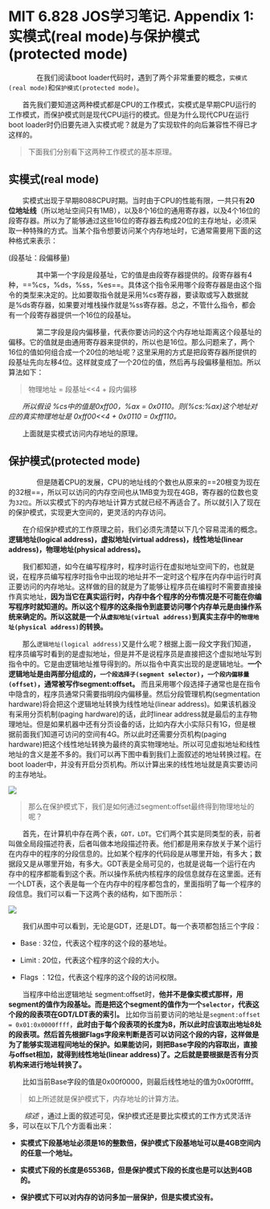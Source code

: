 <!--
 * @Descripttion: 
 * @version: 
 * @Author: yht
 * @Date: 2022-04-21 23:11:09
 * @LastEditors: yht
 * @LastEditTime: 2022-04-21 23:35:39
-->
# MIT 6.828 JOS学习笔记. Appendix 1: 实模式(real mode)与保护模式(protected mode)
　　&emsp;&emsp;在我们阅读boot loader代码时，遇到了两个非常重要的概念，`实模式(real mode)`和`保护模式(protected mode)`。

&emsp;&emsp;首先我们要知道这两种模式都是CPU的工作模式，实模式是早期CPU运行的工作模式，而保护模式则是现代CPU运行的模式。但是为什么现代CPU在运行boot loader时仍旧要先进入实模式呢？就是为了实现软件的向后兼容性不得已才这样的。

> 下面我们分别看下这两种工作模式的基本原理。

## 实模式(real mode)
&emsp;&emsp;实模式出现于早期8088CPU时期。当时由于CPU的性能有限，一共只有**20位地址线**（所以地址空间只有1MB），以及8个16位的通用寄存器，以及4个16位的段寄存器。所以为了能够通过这些16位的寄存器去构成20位的主存地址，必须采取一种特殊的方式。当某个指令想要访问某个内存地址时，它通常需要用下面的这种格式来表示：

(段基址：段偏移量)

　&emsp;&emsp;　其中第一个字段是段基址，它的值是由段寄存器提供的。段寄存器有4种，==%cs，%ds，%ss，%es==。具体这个指令采用哪个段寄存器是由这个指令的类型来决定的。比如要取指令就是采用%cs寄存器，要读取或写入数据就是%ds寄存器，如果要对堆栈操作就是%ss寄存器。总之，不管什么指令，都会有一个段寄存器提供一个16位的段基址。

　　&emsp;&emsp;第二字段是段内偏移量，代表你要访问的这个内存地址距离这个段基址的偏移。它的值就是由通用寄存器来提供的，所以也是16位。那么问题来了，两个16位的值如何组合成一个20位的地址呢？这里采用的方式是把段寄存器所提供的段基址先向左移4位。这样就变成了一个20位的值，然后再与段偏移量相加。所以算法如下：

> 物理地址 = 段基址<<4 + 段内偏移

&emsp;&emsp;*所以假设 %cs中的值是0xff00，%ax = 0x0110。则(%cs:%ax)这个地址对应的真实物理地址是 0xff00<<4 + 0x0110 = *0xff110。**

&emsp;&emsp;上面就是实模式访问内存地址的原理。

## 保护模式(protected mode)
　　&emsp;&emsp;但是随着CPU的发展，CPU的地址线的个数也从原来的==20根变为现在的32根==，所以可以访问的内存空间也从1MB变为现在4GB，寄存器的位数也变为`32位`。所以实模式下的内存地址计算方式就已经不再适合了。所以就引入了现在的保护模式，实现更大空间的，更灵活的内存访问。

&emsp;&emsp;在介绍保护模式的工作原理之前，我们必须先清楚以下几个容易混淆的概念。**逻辑地址(logical address)，虚拟地址(virtual address)，线性地址(linear address)，物理地址(physical address)。**

&emsp;&emsp;我们都知道，如今在编写程序时，程序时运行在虚拟地址空间下的，也就是说，在程序员编写程序时指令中出现的地址并不一定时这个程序在内存中运行时真正要访问的内存地址。这样做的目的就是为了能够让程序员在编程时不需要直接操作真实地址，**因为当它在真实运行时，内存中各个程序的分布情况是不可能在你编写程序时就知道的。所以这个程序的这条指令到底要访问哪个内存单元是由操作系统来确定的。所以这就是一个从`虚拟地址(virtual address)`到真实主存中的`物理地址(physical address)`的转换。**

&emsp;&emsp;那么`逻辑地址(logical address)`又是什么呢？根据上面一段文字我们知道，程序员编写时看到的是虚拟地址，但是并不是说程序员是直接把这个虚拟地址写到指令中的。它是由逻辑地址推导得到的。所以指令中真实出现的是逻辑地址。**一个逻辑地址是由两部分组成的，`一个段选择子(segment selector)`，`一个段内偏移量(offset)`，通常被写作segment:offset。** 而且采用哪个段选择子通常也是在指令中隐含的，程序员通常只需要指明段内偏移量。然后分段管理机构(segmentation hardware)将会把这个逻辑地址转换为线性地址(linear address)。如果该机器没有采用分页机制(paging hardware)的话，此时linear address就是最后的主存物理地址。但是如果机器中还有分页设备的话，比如内存大小实际只有1G，但是根据前面我们知道可访问的空间有4G。所以此时还需要分页机构(paging hardware)把这个线性地址转换为最终的真实物理地址。所以可见虚拟地址和线性地址的含义是差不多的。我们可以再下图中看到我们上面叙述的地址转换过程。在boot loader中，并没有开启分页机构。所以计算出来的线性地址就是真实要访问的主存地址。

![](https://images2015.cnblogs.com/blog/809277/201601/809277-20160109142207371-383459687.png)

> 那么在保护模式下，我们是如何通过segment:offset最终得到物理地址的呢？

&emsp;&emsp;首先，在计算机中存在两个表，`GDT，LDT`。它们两个其实是同类型的表，前者叫做全局段描述符表，后者叫做本地段描述符表。他们都是用来存放关于某个运行在内存中的程序的分段信息的。比如某个程序的代码段是从哪里开始，有多大；数据段又是从哪里开始，有多大。GDT表是全局可见的，也就是说每一个运行在内存中的程序都能看到这个表。所以操作系统内核程序的段信息就存在这里面。还有一个LDT表，这个表是每一个在内存中的程序都包含的，里面指明了每一个程序的段信息。我们可以看一下这两个表的结构，如下图所示：

![](https://images2015.cnblogs.com/blog/809277/201601/809277-20160109143519184-1430449279.png)

&emsp;&emsp;我们从图中可以看到，无论是GDT，还是LDT。每一个表项都包括三个字段：

- Base : 32位，代表这个程序的这个段的基地址。

- Limit : 20位，代表这个程序的这个段的大小。

- Flags ：12位，代表这个程序的这个段的访问权限。

&emsp;&emsp;当程序中给出逻辑地址 segment:offset时，**他并不是像实模式那样，用segment的值作为段基址。而是把这个segment的值作为一个`selector`，代表这个段的段表项在GDT/LDT表的索引。** 比如你当前要访问的地址是`segment:offset = 0x01:0x0000ffff`，**此时由于每个段表项的长度为8，所以此时应该取出地址8处的段表项。然后首先根据Flags字段来判断是否可以访问这个段的内容，这样做是为了能够实现进程间地址的保护。如果能访问，则把Base字段的内容取出，直接与offset相加，就得到线性地址(linear address)了。之后就是要根据是否有分页机构来进行地址转换了。**

&emsp;&emsp;比如当前Base字段的值是0x00f0000，则最后线性地址的值为0x00f0ffff。

> 如上所述就是保护模式下，内存地址的计算方法。

*&emsp;&emsp; *综述** ，通过上面的叙述可见，保护模式还是要比实模式的工作方式灵活许多，可以在以下几个方面看出来：

- **实模式下段基地址必须是16的整数倍，保护模式下段基地址可以是4GB空间内的任意一个地址。**

- **实模式下段的长度是65536B，但是保护模式下段的长度也是可以达到4GB的。**

- **保护模式下可以对内存的访问多加一层保护，但是实模式没有。**
